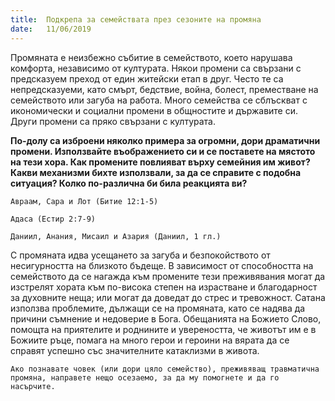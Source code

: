 ```yaml
---
title:  Подкрепа за семействата през сезоните на промяна
date:   11/06/2019
---
```


Промяната е неизбежно събитие в семейството, което нарушава комфорта, независимо от културата. Някои промени са свързани с предсказуем преход от един житейски етап в друг. Често те са непредсказуеми, като смърт, бедствие, война, болест, преместване на семейството или загуба на работа. Много семейства се сблъскват с икономически и социални промени в общностите и държавите си. Други промени са пряко свързани с културата.

**По-долу са изброени няколко примера за огромни, дори драматични промени. Използвайте въображението си и се поставете на мястото на тези хора. Как промените повлияват върху семейния им живот? Какви механизми бихте използвали, за да се справите с подобна ситуация? Колко по-различна би била реакцията ви?**

`Авраам, Сара и Лот (Битие 12:1-5)`

`Адаса (Естир 2:7-9)`

`Даниил, Анания, Мисаил и Азария (Даниил, 1 гл.)`

С промяната идва усещането за загуба и безпокойството от несигурността на близкото бъдеще. В зависимост от способността на семейството да се нагажда към промените тези преживявания могат да изстрелят хората към по-висока степен на израстване и благодарност за духовните неща; или могат да доведат до стрес и тревожност. Сатана използва проблемите, дължащи се на промяната, като се надява да причини съмнение и недоверие в Бога. Обещанията на Божието Слово, помощта на приятелите и роднините и увереността, че животът им е в Божиите ръце, помага на много герои и героини на вярата да се справят успешно със значителните катаклизми в живота.

`Ако познавате човек (или дори цяло семейство), преживяващ травматична промяна, направете нещо осезаемо, за да му помогнете и да го насърчите.`